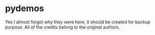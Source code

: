 # pydemos
Yes I almost forgot why they were here, it should be created for backup purpose. All of the credits belong  to the original authors.
